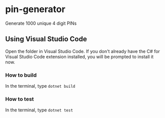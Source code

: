 # pin-generator

Generate 1000 unique 4 digit PINs

## Using Visual Studio Code

Open the folder in Visual Studio Code. If you don't already have the C# for Visual Studio Code extension installed, you will be prompted to install it now.

### How to build

In the terminal, type `dotnet build` 

### How to test

In the terminal, type `dotnet test`
